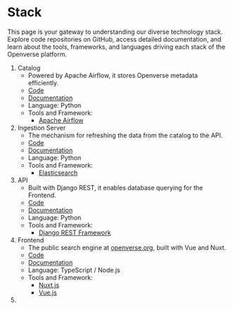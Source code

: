 # Stack

This page is your gateway to understanding our diverse technology stack. Explore code repositories on GitHub, access detailed documentation, and learn about the tools, frameworks, and languages driving each stack of the Openverse platform.

1. Catalog
   - Powered by Apache Airflow, it stores Openverse metadata efficiently.
   - [Code](https://github.com/WordPress/openverse/blob/main/catalog)
   - [Documentation](https://docs.openverse.org/catalog/index.html)
   - Language: Python
   - Tools and Framework:
     - [Apache Airflow](https://airflow.apache.org/docs/apache-airflow-providers-google/stable/operators/cloud/datacatalog.html)
2. Ingestion Server
   - The mechanism for refreshing the data from the catalog to the API.
   - [Code](https://github.com/WordPress/openverse/blob/main/ingestion_server)
   - [Documentation](https://docs.openverse.org/ingestion_server/index.html)
   - Language: Python
   - Tools and Framework:
     - [Elasticsearch](https://www.elastic.co/guide/index.html)
3. API
   - Built with Django REST, it enables database querying for the Frontend.
   - [Code](https://github.com/WordPress/openverse/blob/main/api)
   - [Documentation](https://docs.openverse.org/api/index.html)
   - Language: Python
   - Tools and Framework:
     - [Django REST Framework](https://www.django-rest-framework.org/)
4. Frontend
   - The public search engine at [openverse.org](https://openverse.org/), built with Vue and Nuxt.
   - [Code](https://github.com/WordPress/openverse/blob/main/frontend)
   - [Documentation](https://docs.openverse.org/frontend/index.html)
   - Language: TypeScript / Node.js
   - Tools and Framework:
     - [Nuxt.js](https://nuxt.com/docs/getting-started/introduction)
     - [Vue.js](https://vuejs.org/guide/introduction.html)
5. 
